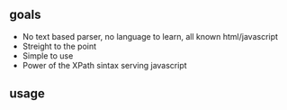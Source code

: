 
goals
-----
- No text based parser, no language to learn, all known html/javascript
- Streight to the point
- Simple to use
- Power of the XPath sintax serving javascript

usage
-----
<script id="contact-list" type="jtmpl">
	<div jtmpl-each="contacts">
		<p jtmpl-test="info/firstname or info/lastname">
    		<span jtmpl-select="info/firstname">Default value</span>
    		<span jtmpl-select="info/lastname">Default value</span>
		</p>
		<p jtmpl-test="info/company">
    		<span jtmpl-select="info/company">Default value</span>
		</p>
		<span jtmpl-test="category='work'">(work)</span>
	</div>
</div>


